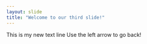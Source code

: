 ```yaml
---
layout: slide
title: "Welcome to our third slide!"
---
```

This is my new text line
Use the left arrow to go back!
